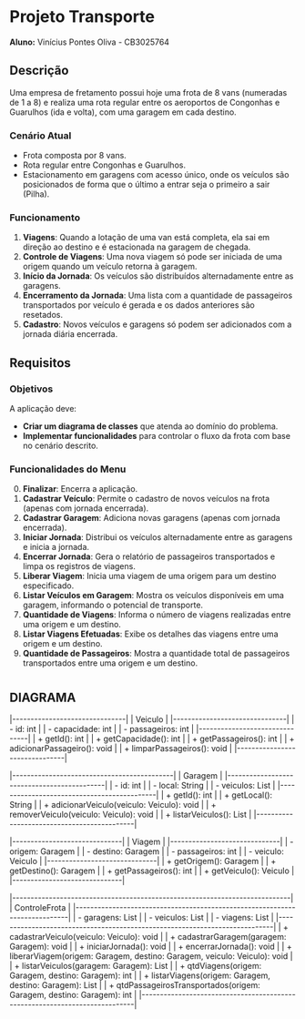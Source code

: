 # Projeto Transporte

**Aluno:** Vinícius Pontes Oliva - CB3025764

## Descrição

Uma empresa de fretamento possui hoje uma frota de 8 vans (numeradas de 1 a 8) e realiza uma rota regular entre os aeroportos de Congonhas e Guarulhos (ida e volta), com uma garagem em cada destino.

### Cenário Atual
- Frota composta por 8 vans.
- Rota regular entre Congonhas e Guarulhos.
- Estacionamento em garagens com acesso único, onde os veículos são posicionados de forma que o último a entrar seja o primeiro a sair (Pilha).

### Funcionamento
1. **Viagens**: Quando a lotação de uma van está completa, ela sai em direção ao destino e é estacionada na garagem de chegada.
2. **Controle de Viagens**: Uma nova viagem só pode ser iniciada de uma origem quando um veículo retorna à garagem.
3. **Início da Jornada**: Os veículos são distribuídos alternadamente entre as garagens.
4. **Encerramento da Jornada**: Uma lista com a quantidade de passageiros transportados por veículo é gerada e os dados anteriores são resetados.
5. **Cadastro**: Novos veículos e garagens só podem ser adicionados com a jornada diária encerrada.

## Requisitos

### Objetivos

A aplicação deve:
- **Criar um diagrama de classes** que atenda ao domínio do problema.
- **Implementar funcionalidades** para controlar o fluxo da frota com base no cenário descrito.

### Funcionalidades do Menu

0. **Finalizar**: Encerra a aplicação.
1. **Cadastrar Veículo**: Permite o cadastro de novos veículos na frota (apenas com jornada encerrada).
2. **Cadastrar Garagem**: Adiciona novas garagens (apenas com jornada encerrada).
3. **Iniciar Jornada**: Distribui os veículos alternadamente entre as garagens e inicia a jornada.
4. **Encerrar Jornada**: Gera o relatório de passageiros transportados e limpa os registros de viagens.
5. **Liberar Viagem**: Inicia uma viagem de uma origem para um destino especificado.
6. **Listar Veículos em Garagem**: Mostra os veículos disponíveis em uma garagem, informando o potencial de transporte.
7. **Quantidade de Viagens**: Informa o número de viagens realizadas entre uma origem e um destino.
8. **Listar Viagens Efetuadas**: Exibe os detalhes das viagens entre uma origem e um destino.
9. **Quantidade de Passageiros**: Mostra a quantidade total de passageiros transportados entre uma origem e um destino.


#
## DIAGRAMA

|-------------------------------|
|           Veiculo             |
|-------------------------------|
| - id: int                     |
| - capacidade: int             |
| - passageiros: int            |
|-------------------------------|
| + getId(): int                |
| + getCapacidade(): int        |
| + getPassageiros(): int       |
| + adicionarPassageiro(): void |
| + limparPassageiros(): void   |
|-------------------------------|



|--------------------------------------------|
|                  Garagem                   |
|--------------------------------------------|
| - id: int                                  |
| - local: String                            |
| - veiculos: List<Veiculo>                  |
|--------------------------------------------|
| + getId(): int                             |
| + getLocal(): String                       |
| + adicionarVeiculo(veiculo: Veiculo): void |
| + removerVeiculo(veiculo: Veiculo): void   |
| + listarVeiculos(): List<Veiculo>          |
|--------------------------------------------|



|------------------------------|
|           Viagem             |
|------------------------------|
| - origem: Garagem            |
| - destino: Garagem           |
| - passageiros: int           |
| - veiculo: Veiculo           |
|------------------------------|
| + getOrigem(): Garagem       |
| + getDestino(): Garagem      |
| + getPassageiros(): int      |
| + getVeiculo(): Veiculo      |
|------------------------------|




|----------------------------------------------------------------------------|
|                              ControleFrota                                 |
|----------------------------------------------------------------------------|
| - garagens: List<Garagem>                                                  |
| - veiculos: List<Veiculo>                                                  |
| - viagens: List<Viagem>                                                    |
|----------------------------------------------------------------------------|
| + cadastrarVeiculo(veiculo: Veiculo): void                                 |
| + cadastrarGaragem(garagem: Garagem): void                                 |
| + iniciarJornada(): void                                                   |
| + encerrarJornada(): void                                                  |
| + liberarViagem(origem: Garagem, destino: Garagem, veiculo: Veiculo): void |
| + listarVeiculos(garagem: Garagem): List<Veiculo>                          |
| + qtdViagens(origem: Garagem, destino: Garagem): int                       |
| + listarViagens(origem: Garagem, destino: Garagem): List<Viagem>           |
| + qtdPassageirosTransportados(origem: Garagem, destino: Garagem): int      |
|----------------------------------------------------------------------------|
